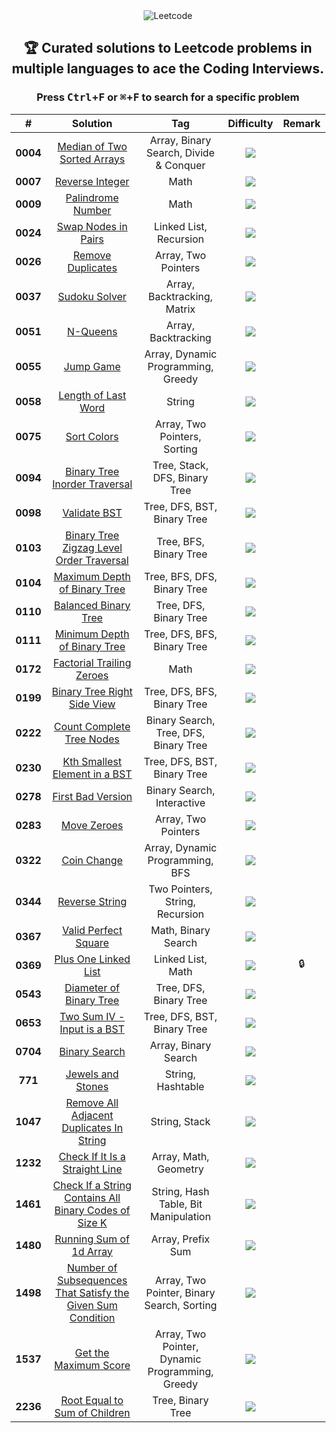 <div align="center">

<picture>
  <source media="(prefers-color-scheme: light)" srcset="https://telegra.ph/file/50295ab5d953128d8e698.png">
  <source media="(prefers-color-scheme: dark)" srcset="https://telegra.ph/file/7ea4a5e6d225c0fe19686.png">
  <img alt="Leetcode">
</picture>

## 🏆 Curated solutions to Leetcode problems in multiple languages to ace the Coding Interviews.

### Press <kbd>Ctrl</kbd>+<kbd>F</kbd> or <kbd>⌘</kbd>+<kbd>F</kbd> to search for a specific problem

|    #     |                              Solution                               |                       Tag                       | Difficulty  | Remark |
| :------: | :-----------------------------------------------------------------: | :---------------------------------------------: | :---------: | :----: |
| **0004** |                  [Median of Two Sorted Arrays][4]                   |     Array, Binary Search, Divide & Conquer      |  ![][hard]  |        |
| **0007** |                        [Reverse Integer][7]                         |                      Math                       | ![][medium] |        |
| **0009** |                       [Palindrome Number][9]                        |                      Math                       |  ![][easy]  |        |
| **0024** |                      [Swap Nodes in Pairs][24]                      |             Linked List, Recursion              | ![][medium] |        |
| **0026** |                       [Remove Duplicates][26]                       |               Array, Two Pointers               |  ![][easy]  |        |
| **0037** |                         [Sudoku Solver][37]                         |           Array, Backtracking, Matrix           |  ![][hard]  |        |
| **0051** |                           [N-Queens][51]                            |               Array, Backtracking               |  ![][hard]  |        |
| **0055** |                           [Jump Game][55]                           |       Array, Dynamic Programming, Greedy        | ![][medium] |        |
| **0058** |                      [Length of Last Word][58]                      |                     String                      |  ![][easy]  |        |
| **0075** |                          [Sort Colors][75]                          |          Array, Two Pointers, Sorting           | ![][medium] |        |
| **0094** |                 [Binary Tree Inorder Traversal][94]                 |          Tree, Stack, DFS, Binary Tree          |  ![][easy]  |        |
| **0098** |                         [Validate BST][98]                          |           Tree, DFS, BST, Binary Tree           | ![][medium] |        |
| **0103** |           [Binary Tree Zigzag Level Order Traversal][103]           |             Tree, BFS, Binary Tree              | ![][medium] |        |
| **0104** |                 [Maximum Depth of Binary Tree][104]                 |           Tree, BFS, DFS, Binary Tree           |  ![][easy]  |        |
| **0110** |                     [Balanced Binary Tree][110]                     |             Tree, DFS, Binary Tree              |  ![][easy]  |        |
| **0111** |                 [Minimum Depth of Binary Tree][111]                 |           Tree, DFS, BFS, Binary Tree           |  ![][easy]  |        |
| **0172** |                  [Factorial Trailing Zeroes][172]                   |                      Math                       | ![][medium] |        |
| **0199** |                 [Binary Tree Right Side View][199]                  |           Tree, DFS, BFS, Binary Tree           | ![][medium] |        |
| **0222** |                  [Count Complete Tree Nodes][222]                   |      Binary Search, Tree, DFS, Binary Tree      | ![][medium] |        |
| **0230** |                [Kth Smallest Element in a BST][230]                 |           Tree, DFS, BST, Binary Tree           | ![][medium] |        |
| **0278** |                      [First Bad Version][278]                       |           Binary Search, Interactive            |  ![][easy]  |        |
| **0283** |                         [Move Zeroes][283]                          |               Array, Two Pointers               |  ![][easy]  |        |
| **0322** |                         [Coin Change][322]                          |         Array, Dynamic Programming, BFS         | ![][medium] |        |
| **0344** |                        [Reverse String][344]                        |         Two Pointers, String, Recursion         |  ![][easy]  |        |
| **0367** |                     [Valid Perfect Square][367]                     |               Math, Binary Search               |  ![][easy]  |        |
| **0369** |                     [Plus One Linked List][369]                     |                Linked List, Math                | ![][medium] |   🔒   |
| **0543** |                   [Diameter of Binary Tree][543]                    |             Tree, DFS, Binary Tree              |  ![][easy]  |        |
| **0653** |                 [Two Sum IV - Input is a BST][653]                  |           Tree, DFS, BST, Binary Tree           |  ![][easy]  |        |
| **0704** |                        [Binary Search][704]                         |              Array, Binary Search               |  ![][easy]  |        |
| **771**  |                      [Jewels and Stones][771]                       |                String, Hashtable                |  ![][easy]  |        |
| **1047** |          [Remove All Adjacent Duplicates In String][1047]           |                  String, Stack                  |  ![][easy]  |        |
| **1232** |               [Check If It Is a Straight Line][1232]                |              Array, Math, Geometry              |  ![][easy]  |        |
| **1461** |    [Check If a String Contains All Binary Codes of Size K][1461]    |      String, Hash Table, Bit Manipulation       | ![][medium] |        |
| **1480** |                   [Running Sum of 1d Array][1480]                   |                Array, Prefix Sum                |  ![][easy]  |        |
| **1498** | [Number of Subsequences That Satisfy the Given Sum Condition][1498] |   Array, Two Pointer, Binary Search, Sorting    | ![][medium] |        |
| **1537** |                    [Get the Maximum Score][1537]                    | Array, Two Pointer, Dynamic Programming, Greedy |  ![][hard]  |        |
| **2236** |                [Root Equal to Sum of Children][2236]                |                Tree, Binary Tree                |  ![][easy]  |        |

</div>
<!---------------------------------{ Path Reference }-------------------------->

[4]: ./0001-0100/004%20-%20Median%20of%20Two%20Sorted%20Arrays/
[7]: ./0001-0100/007%20-%20Reverse%20Integer/
[9]: ./0001-0100/009%20-%20Palindrome%20Number/
[24]: ./0001-0100/024%20-%20Swap%20Nodes%20in%20Pairs/
[26]: ./0001-0100/026%20-%20Remove%20Duplicates%20from%20Sorted%20Array/
[37]: ./0001-0100/037%20-%20Sudoku%20Solver/
[51]: ./0001-0100/051%20-%20N-Queens/
[55]: ./0001-0100/055%20-%20Jump%20Game/
[58]: ./0001-0100/058%20-%20Length%20of%20Last%20Word/
[75]: ./0001-0100/075%20-%20Sort%20Colors/
[94]: ./0001-0100/094%20-%20Binary%20Tree%20Inorder%20Traversal/
[98]: ./0001-0100/098%20-%20Validate%20Binary%20Search%20Tree/
[103]: ./0101-0200/103%20-%20Binary%20Tree%20Zigzag%20Level%20Order%20Traversal/
[104]: ./0101-0200/104%20-%20Maximum%20Depth%20of%20Binary%20Tree/
[110]: ./0101-0200/110%20-%20Balanced%20Binary%20Tree/
[111]: ./0101-0200/111%20-%20Minimum%20Depth%20of%20Binary%20Tree/
[172]: ./0101-0200/172%20-%20Factorial%20Trailing%20Zeroes/
[199]: ./0101-0200/199%20-%20Binary%20Tree%20Right%20Side%20View/
[222]: ./0201-0300/222%20-%20Count%20Complete%20Tree%20Nodes/
[230]: ./0201-0300/230%20-%20Kth%20Smallest%20Element%20in%20a%20BST/
[278]: ./0201-0300/278%20-%20First%20Bad%20Version/
[283]: ./0201-0300/283%20-%20Move%20Zeroes/
[322]: ./0301-0400/322%20-%20Coin%20Change/
[344]: ./0301-0400/344%20-%20Reverse%20String/
[367]: ./0301-0400/367%20-%20Valid%20Perfect%20Square/
[369]: ./0301-0400/369%20-%20Plus%20One%20Linked%20List/
[543]: ./0501-0600/543%20-%20Diameter%20of%20Binary%20Tree/
[653]: ./0601-0700/653%20-%20Two%20Sum%20IV%20-%20Input%20is%20a%20BST/
[704]: ./0701-0800/704%20-%20Binary%20Search/
[771]: ./0701-0800/771%20-%20Jewels%20and%20Stones/
[1047]: ./1001-1100/1047%20-%20Remove%20All%20Adjacent%20Duplicates%20In%20String/
[1232]: ./1201-1300/1232%20-%20Check%20If%20It%20Is%20a%20Straight%20Line/
[1461]: ./1401-1500/1461%20-%20Check%20If%20a%20String%20Contains%20All%20Binary%20Codes%20of%20Size%20K/
[1480]: ./1401-1500/1480%20-%20Running%20Sum%20of%201d%20Array/
[1498]: ./1401-1500/1498%20-%20Number%20of%20Subsequences%20That%20Satisfy%20the%20Given%20Sum%20Condition/
[1537]: ./1501-1600/1537%20-%20Get%20the%20Maximum%20Score/
[2236]: ./2201-2300/2236%20-%20Root%20Equals%20Sum%20of%20Children/

<!----------------------------------{ Labels }--------------------------------->

[easy]: https://img.shields.io/badge/-Easy-bright
[medium]: https://img.shields.io/badge/-Medium-yellow
[hard]: https://img.shields.io/badge/-Hard-red
